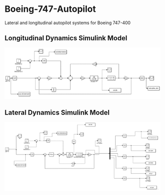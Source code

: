 # Boeing-747-Autopilot
Lateral and longitudinal autopilot systems for Boeing 747-400

## Longitudinal Dynamics Simulink Model
![Dynamic Inversion Controller](Simulink/dynamicInversion.png)
## Lateral Dynamics Simulink Model
![Lateral LQR Controller](Simulink/LQR_PID.png)
